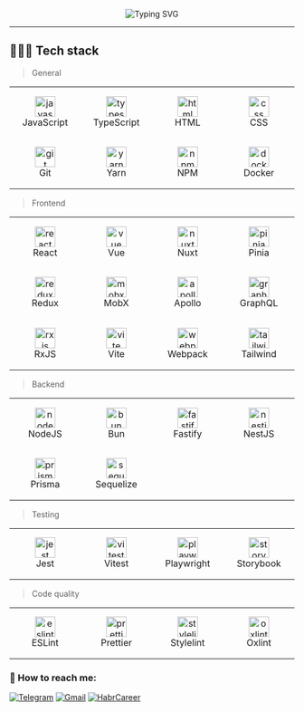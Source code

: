 <p align="center">
  <img src="https://readme-typing-svg.herokuapp.com?font=Fira+Code&pause=1000&color=14F73B&width=325&height=30&lines=Hi!+I%60m+Frontend+Developer" alt="Typing SVG" />
</p>

---
<h2 align="left" id="shahzod-davlatov-stack">🧑🏻‍💻 Tech stack</h2>

> General

<table width='100%'>
  <tr>
    <td align="center" width="110" height="90">
      <a href="#shahzod-davlatov-stack">
        <img src="https://cdn.jsdelivr.net/gh/devicons/devicon/icons/javascript/javascript-original.svg" width="36" height="36" alt="javascript" />
      </a>
      <br>JavaScript
    </td>
    <td align="center" width="110" height="90">
      <a href="#shahzod-davlatov-stack">
        <img src="https://cdn.jsdelivr.net/gh/devicons/devicon/icons/typescript/typescript-original.svg" width="36" height="36" alt="typescript" />
      </a>
      <br>TypeScript
    </td>
    <td align="center" width="110" height="90">
      <a href="#shahzod-davlatov-stack">
        <img src="https://cdn.jsdelivr.net/gh/devicons/devicon/icons/html5/html5-original.svg" width="36" height="36" alt="html" />
      </a>
      <br>HTML
    </td>
    <td align="center" width="110" height="90"> 
      <a href="#shahzod-davlatov-stack" >
        <img src="https://cdn.jsdelivr.net/gh/devicons/devicon/icons/css3/css3-original.svg" width="36" height="36" alt="css" />
      </a>
      <br>CSS
    </td>
  </tr>
  <tr>
    <td align="center" width="110" height="90">
      <a href="#shahzod-davlatov-stack">
        <img src="https://cdn.jsdelivr.net/gh/devicons/devicon/icons/git/git-original.svg" width="36" height="36" alt="git" />
      </a>
      <br>Git
    </td>
    <td align="center" width="110" height="90"> 
      <a href="#shahzod-davlatov-stack">
        <img src="https://cdn.jsdelivr.net/gh/devicons/devicon/icons/yarn/yarn-original.svg" width="36" height="36" alt="yarn" />
      </a>
      <br>Yarn
    </td>
    <td align="center" width="110" height="90"> 
      <a href="#shahzod-davlatov-stack">
        <img src="https://cdn.jsdelivr.net/gh/devicons/devicon/icons/npm/npm-original-wordmark.svg" width="36" height="36" alt="npm" />
      </a>
      <br>NPM
    </td>
    <td align="center" width="110" height="90"> 
      <a href="#shahzod-davlatov-stack" >
        <img src="https://cdn.jsdelivr.net/gh/devicons/devicon/icons/docker/docker-original.svg" width="36" height="36" alt="docker" />
      </a>
      <br>Docker
    </td>
  </tr>
</table>

> Frontend

<table width='100%'>
  <tr>
    <td align="center" width="110" height="90">
      <a href="#shahzod-davlatov-stack">
        <img src="https://cdn.jsdelivr.net/gh/devicons/devicon/icons/react/react-original.svg" width="36" height="36" alt="react" />
      </a>
      <br>React
    </td>
    <td align="center" width="110" height="90">
      <a href="#shahzod-davlatov-stack">
        <img src="https://cdn.jsdelivr.net/gh/devicons/devicon/icons/vuejs/vuejs-original.svg" width="36" height="36" alt="vue" />
      </a>
      <br>Vue
    </td>
    <td align="center" width="110" height="90">
      <a href="#shahzod-davlatov-stack">
        <img src="https://cdn.jsdelivr.net/gh/devicons/devicon@latest/icons/nuxtjs/nuxtjs-original.svg" width="36" height="36" alt="nuxt" />
      </a>
      <br>Nuxt
    </td>
    <td align="center" width="110" height="90">
      <a href="#shahzod-davlatov-stack">
        <img src="https://pinia.vuejs.org/logo.svg" width="36" height="36" alt="pinia" />
      </a>
      <br>Pinia
    </td>
  </tr>
  <tr>
    <td align="center" width="110" height="90">
      <a href="#shahzod-davlatov-stack">
        <img src="https://cdn.jsdelivr.net/gh/devicons/devicon/icons/redux/redux-original.svg" width="36" height="36" alt="redux" />
      </a>
      <br>Redux
    </td>
    <td align="center" width="110" height="90">
      <a href="#shahzod-davlatov-stack">
        <img src="https://cdn.worldvectorlogo.com/logos/mobx.svg" width="36" height="36" alt="mobx" />
      </a>
      <br>MobX
    </td>
    <td align="center" width="110" height="90">
      <a href="#shahzod-davlatov-stack">
        <img src="https://cdn.worldvectorlogo.com/logos/apollo-graphql-compact.svg" width="36" height="36" alt="apollo" />
      </a>
      <br>Apollo
    </td>
    <td align="center" width="110" height="90">
      <a href="#shahzod-davlatov-stack">
        <img src="https://cdn.jsdelivr.net/gh/devicons/devicon/icons/graphql/graphql-plain.svg" width="36" height="36" alt="graphql" />
      </a>
      <br>GraphQL
    </td>
  </tr>
  <tr>
    <td align="center" width="110" height="90">
      <a href="#shahzod-davlatov-stack">
        <img src="https://cdn.worldvectorlogo.com/logos/rxjs-1.svg" width="36" height="36" alt="rxjs" />
      </a>
      <br>RxJS
    </td>
    <td align="center" width="110" height="90">
      <a href="#shahzod-davlatov-stack">
        <img src="https://cdn.worldvectorlogo.com/logos/vitejs.svg" width="36" height="36" alt="vite" />
      </a>
      <br>Vite
    </td>
    <td align="center" width="110" height="90">
      <a href="#shahzod-davlatov-stack">
        <img src="https://cdn.jsdelivr.net/gh/devicons/devicon/icons/webpack/webpack-original.svg" width="36" height="36" alt="webpack" />
      </a>
      <br>Webpack
    </td>
    <td align="center" width="110" height="90">
      <a href="#shahzod-davlatov-stack">
        <img src="https://cdn.jsdelivr.net/gh/devicons/devicon/icons/tailwindcss/tailwindcss-original.svg" width="36" height="36" alt="tailwindcss" />
      </a>
      <br>Tailwind
    </td>
  </tr>
</table>

> Backend

<table width='100%'>
  <tr>
     <td align="center" width="110" height="90"> 
      <a href="#shahzod-davlatov-stack">
        <img src="https://cdn.worldvectorlogo.com/logos/nodejs-icon.svg" width="36" height="36" alt="nodejs" />
      </a>
      <br>NodeJS
    </td>
    <td align="center" width="110" height="90"> 
      <a href="#shahzod-davlatov-stack">
        <img src="https://cdn.jsdelivr.net/gh/devicons/devicon@latest/icons/bun/bun-original.svg" width="36" height="36" alt="bun" />
      </a>
      <br>Bun
    </td>
    <td align="center" width="110" height="90"> 
      <a href="#shahzod-davlatov-stack">
        <img src="https://cdn.worldvectorlogo.com/logos/fastify.svg" width="36" height="36" alt="fastify" />
      </a>
      <br>Fastify
    </td>
    <td align="center" width="110" height="90"> 
      <a href="#shahzod-davlatov-stack">
        <img src="https://cdn.jsdelivr.net/gh/devicons/devicon@latest/icons/nestjs/nestjs-original.svg" width="36" height="36" alt="nestjs" />
      </a>
      <br>NestJS
    </td>
  </tr>
  <tr>
     <td align="center" width="110" height="90"> 
      <a href="#shahzod-davlatov-stack">
        <img src="https://cdn.jsdelivr.net/gh/devicons/devicon@latest/icons/prisma/prisma-original.svg" width="36" height="36" alt="prisma" />
      </a>
      <br>Prisma
    </td>
    <td align="center" width="110" height="90"> 
      <a href="#shahzod-davlatov-stack">
        <img src="https://cdn.jsdelivr.net/gh/devicons/devicon@latest/icons/sequelize/sequelize-original.svg" width="36" height="36" alt="sequelize" />
      </a>
      <br>Sequelize
    </td>
  </tr>
</table>

> Testing

<table width='100%'>
  <tr>
     <td align="center" width="110" height="90"> 
      <a href="#shahzod-davlatov-stack">
        <img src="https://cdn.jsdelivr.net/gh/devicons/devicon/icons/jest/jest-plain.svg" width="36" height="36" alt="jest" />
      </a>
      <br>Jest
    </td>
    <td align="center" width="110" height="90"> 
      <a href="#shahzod-davlatov-stack">
        <img src="https://cdn.jsdelivr.net/gh/devicons/devicon@latest/icons/vitest/vitest-original.svg" width="36" height="36" alt="vitest" />
      </a>
      <br>Vitest
    </td>
    <td align="center" width="110" height="90"> 
      <a href="#shahzod-davlatov-stack">
        <img src="https://playwright.dev/img/playwright-logo.svg" width="36" height="36" alt="playwright" />
      </a>
      <br>Playwright
    </td>
    <td align="center" width="110" height="90"> 
      <a href="#shahzod-davlatov-stack">
        <img src="https://cdn.jsdelivr.net/gh/devicons/devicon/icons/storybook/storybook-original.svg" width="36" height="36" alt="storybook" />
      </a>
      <br>Storybook
    </td>
  </tr> 
</table>

> Code quality

<table width='100%'>
  <tr>
    <td align="center" width="110" height="90">
      <a href="#shahzod-davlatov-stack">
        <img src="https://cdn.jsdelivr.net/gh/devicons/devicon/icons/eslint/eslint-original.svg" width="36" height="36" alt="eslint" />
      </a>
      <br>ESLint
    </td>
    <td align="center" width="110" height="90">
      <a href="#shahzod-davlatov-stack">
        <img src="https://cdn.worldvectorlogo.com/logos/prettier-1.svg" width="36" height="36" alt="prettier" />
      </a>
      <br>Prettier
    </td>
    <td align="center" width="110" height="90">
      <a href="#shahzod-davlatov-stack">
        <img src="https://cdn.worldvectorlogo.com/logos/stylelint.svg" width="36" height="36" alt="stylelint" />
      </a>
      <br>Stylelint
    </td>
    <td align="center" width="110" height="90">
      <a href="#shahzod-davlatov-stack">
        <img src="https://raw.githubusercontent.com/oxc-project/oxc-assets/main/logo-round-min.png" width="36" height="36" alt="oxlint" />
      </a>
      <br>Oxlint
    </td>
  </tr>
</table>

### 🤝 How to reach me:

[<img alt="Telegram" src="https://img.shields.io/badge/Telegram-2CA5E0?style=for-the-badge&logo=telegram&logoColor=white" />](https://t.me/shahzod418)
<a href="mailto:shahzod@davlatov.space"><img alt="Gmail" src="https://img.shields.io/badge/Gmail-D14836?style=for-the-badge&logo=gmail&logoColor=white" /></a>
[<img alt="HabrCareer" src="https://img.shields.io/badge/Habr_Career-65A3BE?style=for-the-badge&logo=Habr&logoColor=white" />](https://career.habr.com/shahzod_davlatov)
